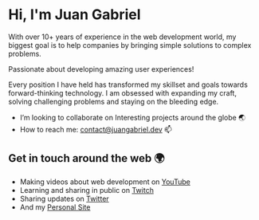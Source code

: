 # Hi, I'm Juan Gabriel

With over 10+ years of experience in the web development world, my biggest goal is to help companies by bringing 
simple solutions to complex problems.

Passionate about developing amazing user experiences!

Every position I have held has transformed my skillset and goals towards forward-thinking technology.
I am obsessed with expanding my craft, solving challenging problems and staying on the bleeding edge.

- I’m looking to collaborate on Interesting projects around the globe 🌏
- How to reach me: [contact@juangabriel.dev](mailto:contact@juangabriel.dev) 📫 

## Get in touch around the web 🌍
- Making videos about web development on [YouTube](https://www.youtube.com/channel/UCi0J3yA3m5CuyR8E-0SE23w)
- Learning and sharing in public on [Twitch](https://twitch.tv/juangabrielr4) 
- Sharing updates on [Twitter](https://twitter.com/JuanRamirezC_) 
- And my [Personal Site](https://juangabriel.dev)
